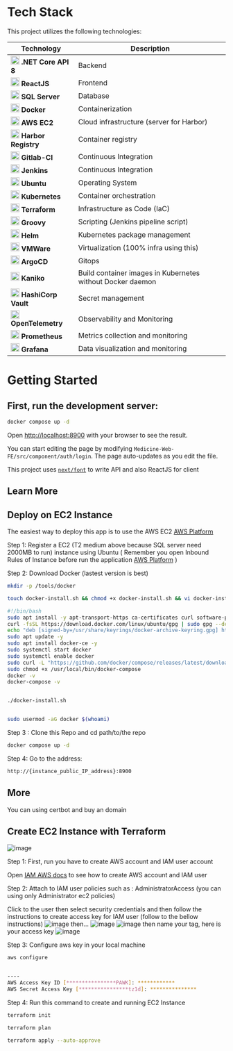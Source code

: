 # Tech Stack

This project utilizes the following technologies:

| Technology       | Description                        |
|------------------|------------------------------------|
| <img src="https://upload.wikimedia.org/wikipedia/commons/7/7d/Microsoft_.NET_logo.svg" alt=".NET Core API 8" width="20" height="20"> **.NET Core API 8** | Backend                 |
| <img src="https://encrypted-tbn0.gstatic.com/images?q=tbn:ANd9GcRcBiBI248rgjtRfFgxc8WapC-w7npSGPi6GnV1_VUMww&s" alt="ReactJS" width="20" height="20"> **ReactJS** | Frontend                |
| <img src="https://aptech.vn/wp-content/uploads/2021/04/sql-server.png" alt="SQL Server" width="20" height="20"> **SQL Server** | Database                         |
| <img src="https://techvccloud.mediacdn.vn/2018/7/13/docker-1531468887078532266614-0-14-400-726-crop-15314688919081778546108.png" alt="Docker" width="20" height="20"> **Docker** | Containerization                 |
| <img src="https://www.logicata.com/wp-content/uploads/2020/08/Amazon-EC2@4x-e1593195270371.png" alt="AWS EC2" width="20" height="20"> **AWS EC2** | Cloud infrastructure (server for Harbor)             |
| <img src="https://static-00.iconduck.com/assets.00/harbor-icon-1018x1024-15bgc40q.png" alt="Harbor Registry" width="20" height="20"> **Harbor Registry** | Container registry               |
| <img src="https://castrillo.gitlab.io/figaro/runner_logo.png" alt="Gitlab-CI" width="20" height="20"> **Gitlab-CI** | Continuous Integration           |
| <img src="https://upload.wikimedia.org/wikipedia/commons/thumb/e/e9/Jenkins_logo.svg/1200px-Jenkins_logo.svg.png" alt="Jenkins" width="20" height="20"> **Jenkins** | Continuous Integration           |
| <img src="https://manhha.dev/content/images/2022/03/00-featured-image-1.png" alt="Ubuntu" width="20" height="20"> **Ubuntu** | Operating System                 |
| <img src="https://encore.dev/assets/resources/kubernetes_cover.png" alt="Kubernetes" width="20" height="20"> **Kubernetes** | Container orchestration          |
| <img src="https://encore.dev/assets/resources/terraform_cover.png" alt="Terraform" width="20" height="20"> **Terraform** | Infrastructure as Code (IaC)     |
| <img src="https://upload.wikimedia.org/wikipedia/commons/thumb/3/36/Groovy-logo.svg/640px-Groovy-logo.svg.png" alt="Groovy" width="20" height="20"> **Groovy** | Scripting (Jenkins pipeline script)             |
| <img src="https://banner2.cleanpng.com/20180711/ysg/aawkk38yb.webp" alt="Helm" width="20" height="20"> **Helm** | Kubernetes package management    |
| <img src="https://tenten.vn/tin-tuc/wp-content/uploads/2023/09/tao-video-AI-bang-D-ID.jpg" alt="VMWare" width="20" height="20"> **VMWare** | Virtualization (100% infra using this)                   |
| <img src="https://cdn.prod.website-files.com/6203daf47137054c031fa0e6/63c7f4ab9471e63a01d7d285_argo-icon-color.png" alt="Argo CD" width="20" height="20"> **ArgoCD** | Gitops            |
| <img src="https://miro.medium.com/v2/resize:fit:1066/1*FAFtnHl7L7CcIRBzny3zMw.png" alt="Kaniko" width="20" height="20"> **Kaniko** | Build container images in Kubernetes without Docker daemon |
| <img src="https://www.netdata.cloud/img/vault.svg" alt="Vault" width="20" height="20"> **HashiCorp Vault**  | Secret management |
| <img src="https://blogger.googleusercontent.com/img/b/R29vZ2xl/AVvXsEiMVVYYgj_LY437FrV-KwNX9-rul33uYnRtgbk40J4GlNG29dkWyvnbtGgyBfrUqGW6e4hhbNO-WxGcOXNltbDyXDjpkCcugy0HcMxIYxBFCuQOKkMx8P2oIcL1D-hSYcZig4sGTkiFwG4/s1600/opentelemetry-stacked-color.png" alt="OpenTelemetry" width="20" height="20"> **OpenTelemetry** | Observability and Monitoring      |
| <img src="https://banner2.cleanpng.com/20190423/os/kisspng-prometheus-grafana-kubernetes-application-software-1713896726589.webp" alt="Prometheus" width="20" height="20"> **Prometheus** | Metrics collection and monitoring |
| <img src="https://www.skedler.com/blog/wp-content/uploads/2021/08/grafana-logo.png" alt="Grafana" width="20" height="20"> **Grafana** | Data visualization and monitoring |

# Getting Started

## First, run the development server:

```bash
docker compose up -d
```

Open [http://localhost:8900](http://localhost:8900) with your browser to see the result.

You can start editing the page by modifying `Medicine-Web-FE/src/component/auth/login`. The page auto-updates as you edit the file.

This project uses [`next/font`](https://dotnet.microsoft.com/en-us/download/dotnet/8.0) to write API and also ReactJS for client

## Learn More

## Deploy on EC2 Instance

The easiest way to deploy this app is to use the AWS EC2 [AWS Platform](https://ap-southeast-1.console.aws.amazon.com/ec2/home?region=ap-southeast-1#Home:)

Step 1: Register a EC2 (T2 medium above because SQL server need 2000MB to run) instance using Ubuntu ( Remember you open Inbound Rules of Instance before run the application [AWS Platform](https://docs.aws.amazon.com/amazondynamodb/latest/developerguide/DAX.create-cluster.console.configure-inbound-rules.html) )

Step 2: Download Docker (lastest version is best)

```bash
mkdir -p /tools/docker

touch docker-install.sh && chmod +x docker-install.sh && vi docker-install.sh

#!/bin/bash
sudo apt install -y apt-transport-https ca-certificates curl software-properties-common
curl -fsSL https://download.docker.com/linux/ubuntu/gpg | sudo gpg --dearmor -o /usr/share/keyrings/docker-archive-keyring.gpg
echo "deb [signed-by=/usr/share/keyrings/docker-archive-keyring.gpg] https://download.docker.com/linux/ubuntu $(lsb_release -cs) stable" | sudo tee /etc/apt/sources.list.d/docker.list > /dev/null
sudo apt update -y
sudo apt install docker-ce -y
sudo systemctl start docker
sudo systemctl enable docker
sudo curl -L "https://github.com/docker/compose/releases/latest/download/docker-compose-$(uname -s)-$(uname -m)" -o /usr/local/bin/docker-compose
sudo chmod +x /usr/local/bin/docker-compose
docker -v
docker-compose -v


./docker-install.sh


sudo usermod -aG docker $(whoami)

```

Step 3 : Clone this Repo and cd path/to/the repo

```bash
docker compose up -d
```

Step 4:
Go to the address:

```bash
http://{instance_public_IP_address}:8900
```

## More

You can using certbot and buy an domain

## Create EC2 Instance with Terraform

![image](https://github.com/DatNguyen2711/Pharmacy-Web/assets/81822483/b8fc4c6e-9102-43a1-8890-caffc5acf6ed)

Step 1: First, run you have to create AWS account and IAM user account

Open [IAM AWS docs](https://docs.aws.amazon.com/IAM/latest/UserGuide/id_users.html) to see how to create AWS account and IAM user

Step 2: Attach to IAM user policies such as : AdministratorAccess (you can using only Administrator ec2 policies)

Click to the user then select security credentials and then follow the instructions to create access key for IAM
user (follow to the bellow instructions)
![image](https://github.com/DatNguyen2711/Pharmacy-Web/assets/81822483/cbeee82a-e05b-4449-ab5a-fd450cbb51f1)
then...
![image](https://github.com/DatNguyen2711/Pharmacy-Web/assets/81822483/e738ac15-12a3-406b-aad9-6cda8c7c84b9)
![image](https://github.com/DatNguyen2711/Pharmacy-Web/assets/81822483/fb448382-f8d7-413b-9f9f-8c0f110daa6d)
then name your tag, here is your access key
![image](https://github.com/DatNguyen2711/Pharmacy-Web/assets/81822483/9bf0abe7-6155-4b7a-9843-1d045ef6177b)

Step 3: Configure aws key in your local machine

```bash
aws configure


----
AWS Access Key ID [****************PAWK]: ************
AWS Secret Access Key [****************tz1d]: ***************
```

Step 4: Run this command to create and running EC2 Instance

```bash
terraform init

terraform plan

terraform apply --auto-approve

```
